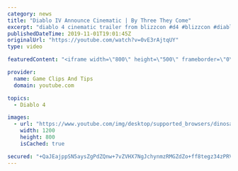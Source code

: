 ```yaml
---
category: news
title: "Diablo IV Announce Cinematic | By Three They Come"
excerpt: "diablo 4 cinematic trailer from blizzcon #d4 #blizzcon #diablo."
publishedDateTime: 2019-11-01T19:01:45Z
originalUrl: "https://youtube.com/watch?v=0vE3rAjtqUY"
type: video

featuredContent: "<iframe width=\"800\" height=\"500\" frameborder=\"0\" src=\"https://www.youtube.com/embed/0vE3rAjtqUY\" allow=\"accelerometer; autoplay; encrypted-media; gyroscope; picture-in-picture\" allowfullscreen></iframe>"

provider:
  name: Game Clips And Tips
  domain: youtube.com

topics:
  - Diablo 4

images:
  - url: "https://www.youtube.com/img/desktop/supported_browsers/dinosaur.png"
    width: 1200
    height: 800
    isCached: true

secured: "+QaJEajppSN5aysZgPdZQnw+7vZVHX7NgJchynmzRMGZdZo+ff8tegz34zPRVLcDhphsQ4LGdoPaWVO4ghs33KsuM3DfnkLYnZd1f9rVvbyaRtaAWi9oq1fv4URnSO9KjW2/2rTvdJfqzGwWo6TauxwDTkl6g1L5E2bg7yaXD2lPtYh/BqHZCsgVmb9YhELTEWbKLS44aFn2Y26qVD8/u9mvkljtjXnY3Yf8v/Bvl4vU0sRE31QAb2H+P2k2XiVTVQNOtBiLuyNLpir0iOLrTOpregZzsn4oHEh9UJu3C3S2r5bphXwidmyQyq/MUSFySix/M34Lxd09dDTOH0+MdEAH/SDU+4rnpaSP9A7+yOs4/q+dZXpyNYWv6nq/Ymqvi4h27DGrAjSmvNbTgTkAug==;aeUA0uKFTk0sShBILzdu+w=="
---
```


